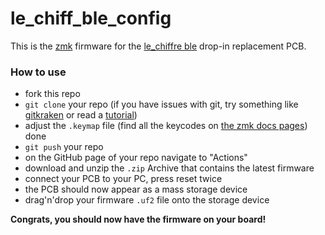# le_chiff_ble_config

This is the [zmk](https://zmk.dev) firmware for the [le_chiffre ble](https://github.com/MangoIV/le_chiff_ble) drop-in replacement PCB. 

### How to use 

- fork this repo
- `git clone` your repo (if you have issues with git, try something like [gitkraken](https://www.gitkraken.com/) or read a [tutorial](https://www.atlassian.com/git/tutorials))
- adjust the `.keymap` file (find all the keycodes on [the zmk docs pages](https://zmk.dev/docs/codes/)) done
- `git push` your repo 
- on the GitHub page of your repo navigate to "Actions"
- download and unzip the `.zip` Archive that contains the latest firmware
- connect your PCB to your PC, press reset twice
- the PCB should now appear as a mass storage device
- drag'n'drop your firmware `.uf2` file onto the storage device 

**Congrats, you should now have the firmware on your board!**
